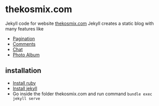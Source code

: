 # thekosmix.com
Jekyll code for website [thekosmix.com](https://www.thekosmix.com/)
Jekyll creates a static blog with many features like
 - [Pagination](https://jekyllrb.com/docs/pagination/)
 - [Comments](https://disqus.com/)
 - [Chat](https://www.zendesk.com/platform/conversations/)
 - [Photo Album](https://www.publicalbum.org/blog/embed-photos-slideshow-carousel-widget)

## installation
 - [Install ruby](https://www.ruby-lang.org/en/documentation/installation/) 
 - [Install jekyll](https://jekyllrb.com/)
 - Go inside the folder thekosmix.com and run command ```bundle exec jekyll serve```
